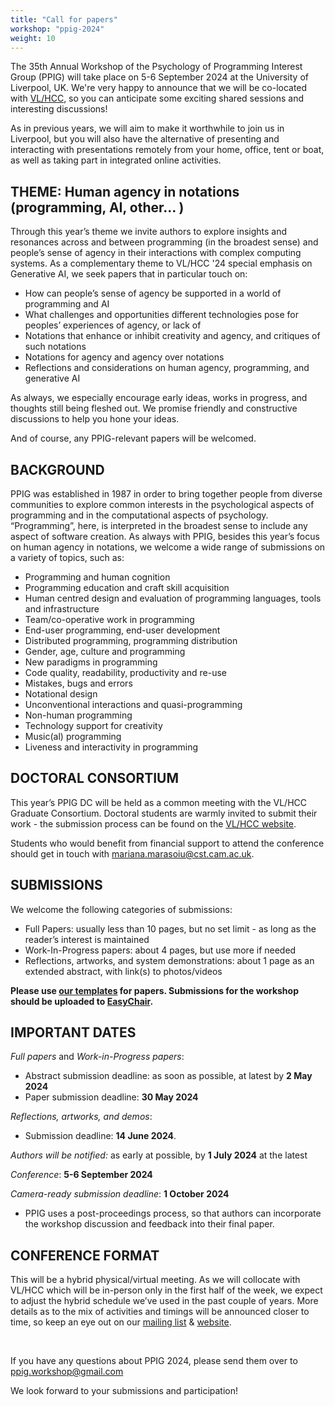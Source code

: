 ```yaml
---
title: "Call for papers"
workshop: "ppig-2024"
weight: 10
---
```


The 35th Annual Workshop of the Psychology of Programming Interest Group (PPIG) will take place on 5-6 September 2024 at the University of Liverpool, UK. We're very happy to announce that we will be co-located with [VL/HCC](https://conf.researchr.org/home/vlhcc-2024), so you can anticipate some exciting shared sessions and interesting discussions!

As in previous years, we will aim to make it worthwhile to join us in Liverpool, but you will also have the alternative of presenting and interacting with presentations remotely from your home, office, tent or boat, as well as taking part in integrated online activities.


## THEME: Human agency in notations (programming,  AI, other… )

Through this year’s theme we invite authors to explore insights and resonances across and between programming (in the broadest sense) and people’s sense of agency in their interactions with complex computing systems. As a complementary theme to VL/HCC '24 special emphasis on Generative AI, we seek papers that in particular touch on:
* How can people’s sense of agency be supported in a world of programming and AI
* What challenges and opportunities different technologies pose for peoples’ experiences of agency, or lack of
* Notations that enhance or inhibit creativity and agency, and critiques of such notations
* Notations for agency and agency over notations
* Reflections and considerations on human agency, programming, and generative AI

As always, we especially encourage early ideas, works in progress, and thoughts still being fleshed out. We promise friendly and constructive discussions to help you hone your ideas.

And of course, any PPIG-relevant papers will be welcomed.


## BACKGROUND

PPIG was established in 1987 in order to bring together people from diverse communities to explore common interests in the psychological aspects of programming and in the computational aspects of psychology. “Programming”, here, is interpreted in the broadest sense to include any aspect of software creation. As always with PPIG, besides this year’s focus on human agency in notations, we welcome a wide range of submissions on a variety of topics, such as:

- Programming and human cognition
- Programming education and craft skill acquisition
- Human centred design and evaluation of programming languages, tools and infrastructure
- Team/co-operative work in programming
- End-user programming, end-user development
- Distributed programming, programming distribution
- Gender, age, culture and programming
- New paradigms in programming
- Code quality, readability, productivity and re-use
- Mistakes, bugs and errors
- Notational design
- Unconventional interactions and quasi-programming
- Non-human programming
- Technology support for creativity
- Music(al) programming
- Liveness and interactivity in programming

## DOCTORAL CONSORTIUM

This year’s PPIG DC will be held as a common meeting with the VL/HCC Graduate Consortium. Doctoral students are warmly invited to submit their work - the submission process can be found on the [VL/HCC website](https://conf.researchr.org/track/vlhcc-2024/vlhcc-2024-graduate-consortium).

Students who would benefit from financial support to attend the conference should get in touch with mariana.marasoiu@cst.cam.ac.uk.

## SUBMISSIONS

We welcome the following categories of submissions:

- Full Papers: usually less than 10 pages, but no set limit - as long as the reader’s interest is maintained
- Work-In-Progress papers: about 4 pages, but use more if needed
- Reflections, artworks, and system demonstrations: about 1 page as an extended abstract, with link(s) to photos/videos

**Please use [our templates](/author-resources/paper-templates) for papers. Submissions for the workshop should be uploaded to [EasyChair](https://easychair.org/conferences/?conf=ppig2024).**

## IMPORTANT DATES

*Full papers* and *Work-in-Progress papers*:
* Abstract submission deadline: as soon as possible, at latest by **2 May 2024**
* Paper submission deadline: **30 May 2024**

*Reflections, artworks, and demos*:
* Submission deadline: **14 June 2024**.

*Authors will be notified:* as early at possible, by **1 July 2024** at the latest

*Conference*: **5-6 September 2024**

*Camera-ready submission deadline*: **1 October 2024**
* PPIG uses a post-proceedings process, so that authors can incorporate the workshop discussion and feedback into their final paper.


## CONFERENCE FORMAT

This will be a hybrid physical/virtual meeting. As we will collocate with VL/HCC which will be in-person only in the first half of the week, we expect to adjust the hybrid schedule we’ve used in the past couple of years. More details as to the mix of activities and timings will be announced closer to time, so keep an eye out on our [mailing list](https://groups.google.com/g/ppig-announce) & [website](https://ppig.org/workshops/2024-annual-workshop/).

<br>

If you have any questions about PPIG 2024, please send them over to ppig.workshop@gmail.com


We look forward to your submissions and participation!
